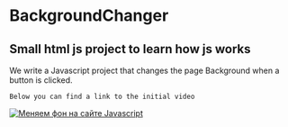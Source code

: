 # BackgroundChanger

## Small html js project to learn how js works

We write a Javascript project that changes the page Background when a button is clicked.

`Below you can find a link to the initial video`

[![Меняем фон на сайте Javascript](https://img.youtube.com/vi/PCIK_Mr2GCM/hqdefault.jpg "Меняем фон на сайте Javascript")](https://youtu.be/PCIK_Mr2GCM)
